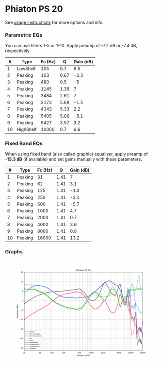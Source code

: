 # Phiaton PS 20
See [usage instructions](https://github.com/jaakkopasanen/AutoEq#usage) for more options and info.

### Parametric EQs
You can use filters 1-5 or 1-10. Apply preamp of -7.2 dB or -7.4 dB, respectively.

|   # | Type      |   Fc (Hz) |    Q |   Gain (dB) |
|-----|-----------|-----------|------|-------------|
|   1 | LowShelf  |       105 | 0.7  |         6.5 |
|   2 | Peaking   |       103 | 0.67 |        -2.3 |
|   3 | Peaking   |       480 | 0.5  |        -5   |
|   4 | Peaking   |      1145 | 1.36 |         7   |
|   5 | Peaking   |      3484 | 2.61 |         7   |
|   6 | Peaking   |      2173 | 5.69 |        -1.5 |
|   7 | Peaking   |      4343 | 5.33 |         2.2 |
|   8 | Peaking   |      5405 | 5.06 |        -5.1 |
|   9 | Peaking   |      9427 | 3.57 |         3.2 |
|  10 | HighShelf |     10000 | 0.7  |         6.6 |

### Fixed Band EQs
When using fixed band (also called graphic) equalizer, apply preamp of **-13.3 dB** (if available) and set gains manually with these parameters.

|   # | Type    |   Fc (Hz) |    Q |   Gain (dB) |
|-----|---------|-----------|------|-------------|
|   1 | Peaking |        31 | 1.41 |         7   |
|   2 | Peaking |        62 | 1.41 |         3.1 |
|   3 | Peaking |       125 | 1.41 |        -1.3 |
|   4 | Peaking |       250 | 1.41 |        -3.1 |
|   5 | Peaking |       500 | 1.41 |        -5.7 |
|   6 | Peaking |      1000 | 1.41 |         4.7 |
|   7 | Peaking |      2000 | 1.41 |         0.7 |
|   8 | Peaking |      4000 | 1.41 |         3.6 |
|   9 | Peaking |      8000 | 1.41 |         0.8 |
|  10 | Peaking |     16000 | 1.41 |        13.2 |

### Graphs
![](./Phiaton%20PS%2020.png)
